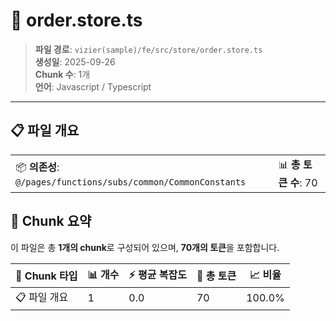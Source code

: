 # 📄 order.store.ts

> **파일 경로**: `vizier(sample)/fe/src/store/order.store.ts`  
> **생성일**: 2025-09-26  
> **Chunk 수**: 1개  
> **언어**: Javascript / Typescript
---


## 📋 파일 개요

| | |
|--|--|
| 📦 **의존성**: `@/pages/functions/subs/common/CommonConstants` | 📊 **총 토큰 수**: 70 |






## 🧩 Chunk 요약

이 파일은 총 **1개의 chunk**로 구성되어 있으며, **70개의 토큰**을 포함합니다.

| 🧩 Chunk 타입 | 📊 개수 | ⚡ 평균 복잡도 | 📝 총 토큰 | 📈 비율 |
|---------------|--------|-------------|----------|--------|
| 📋 파일 개요 | 1 | 0.0 | 70 | 100.0% |

